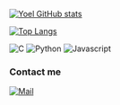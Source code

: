 [![Yoel GitHub stats](https://github-readme-stats.vercel.app/api?username=ThisisYoYoDev&theme=tokyonight)](https://github.com/anuraghazra/github-readme-stats)

[![Top Langs](https://github-readme-stats.vercel.app/api/top-langs/?username=ThisisYoYoDev&layout=compact&theme=tokyonight)](https://github.com/anuraghazra/github-readme-stats)
<p>
<img alt="C" src="https://img.shields.io/badge/-C-7f8c8d?style=flat-square&logo=c&logoColor=white" />
<img alt="Python" src="https://img.shields.io/badge/-Python-3498db?style=flat-square&logo=python&logoColor=white" />
<img alt="Javascript" src="https://img.shields.io/badge/-JavaScript-f1c40f?style=flat-square&logo=Javascript&logoColor=white" />
</p>

### Contact me
[![Mail](https://img.shields.io/badge/Mail-admin@yoel.pro-yellowgreen?style=for-the-badge&logo=Mail.Ru&logoColor=white)](mailto:admin@yoel.pro)
